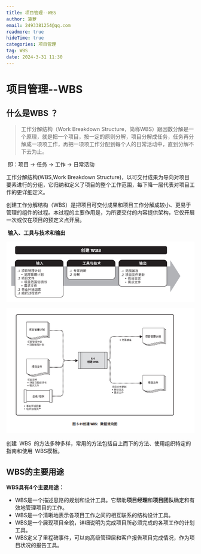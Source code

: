 ```yaml
---
title: 项目管理--WBS
author: 菠萝
email: 2493381254@qq.com
readmore: true
hideTime: true
categories: 项目管理
tag: WBS
date: 2024-3-31 11:30
---
```

# 项目管理--WBS

## 什么是WBS ？

>    工作分解结构（Work Breakdown Structure，简称WBS）跟因数分解是一个原理，就是把一个项目，按一定的原则分解，项目分解成任务，任务再分解成一项项工作，再把一项项工作分配到每个人的日常活动中，直到分解不下去为止。

​	即：项目 → 任务 → 工作 → 日常活动

   工作分解结构(WBS,Work Breakdown Structure)，以可交付成果为导向对项目要素进行的分组，它归纳和定义了项目的整个工作范围，每下降一层代表对项目工作的更详细定义。



​	创建工作分解结构（WBS）是把项目可交付成果和项目工作分解成较小、更易于管理的组件的过程。本过程的主要作用是，为所要交付的内容提供架构，它仅开展一次或仅在项目的预定义点开展。

​							**输入、工具与技术和输出**

![1711856841305](项目管理-WBS/1711856841305.png)



![1711856854733](项目管理-WBS/1711856854733.png)

​		创建 WBS 的方法多种多样，常用的方法包括自上而下的方法、使用组织特定的指南和使用 WBS模板。

## WBS的主要用途

**WBS具有4个主要用途：**

- WBS是一个描述思路的规划和设计工具。它帮助**项目经理**和**项目团队**确定和有效地管理项目的工作。
- WBS是一个清晰地表示各项目工作之间的相互联系的结构设计工具。
- WBS是一个展现项目全貌，详细说明为完成项目所必须完成的各项工作的计划工具。
- WBS定义了里程碑事件，可以向高级管理层和客户报告项目完成情况，作为项目状况的报告工具。

  